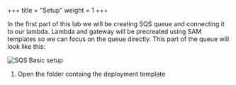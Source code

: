 +++
title = "Setup"
weight = 1
+++

In the first part of this lab we will be creating SQS queue and connecting it to our lambda.
Lambda and gateway will be precreated using SAM templates so we can focus on the queue directly.
This part of the queue will look like this:

![SQS Basic setup](/images/sqs/sqs-basic-setup.png)

1. Open the folder containg the deployment template
